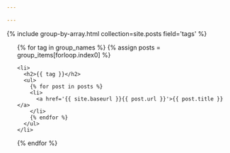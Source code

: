 ```yaml
---

---
```


{% include group-by-array.html collection=site.posts field='tags' %}

<ul>
  {% for tag in group_names %}
    {% assign posts = group_items[forloop.index0] %}

    <li>
      <h2>{{ tag }}</h2>
      <ul>
        {% for post in posts %}
        <li>
          <a href='{{ site.baseurl }}{{ post.url }}'>{{ post.title }}</a>
        </li>
        {% endfor %}
      </ul>
    </li>
  {% endfor %}
</ul>
